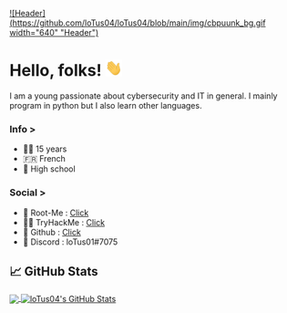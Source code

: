 [![Header](https://github.com/loTus04/loTus04/blob/main/img/cbpuunk_bg.gif width="640" "Header")](https://github.com/loTus04)

# Hello, folks! <img src="https://github.com/loTus04/loTus04/blob/main/img/wave.gif" width="30px">
I am a young passionate about cybersecurity and IT in general. I mainly program in python but I also learn other languages.

### Info >
- 👨‍💻 15 years
- 🇫🇷 French
- 🚌 High school

### Social >
- 🧠 Root-Me : [Click](https://www.root-me.org/loTus01)
- 👨‍💻 TryHackMe : [Click](https://tryhackme.com/p/loTus)
- 🖤 Github : [Click](https://github.com/loTus04)
- 💬 Discord : loTus01#7075

## &#x1f4c8; GitHub Stats

<a href="https://github.com/loTus04">
  <img align="center" src="https://github-readme-stats.vercel.app/api/top-langs/?username=loTus04&hide=java,html&title_color=ee82ee&text_color=c9cacc&icon_color=2bbc8a&bg_color=1d1f21" />
</a>
<a href="https://github.com/loTus04">
  <img align="center" src="https://github-readme-stats.vercel.app/api?username=loTus04&show_icons=true&line_height=27&count_private=true&title_color=ee82ee&text_color=c9cacc&icon_color=2bbc8a&bg_color=1d1f21" alt="loTus04's GitHub Stats" />
</a>
